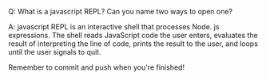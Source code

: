 Q: What is a javascript REPL? Can you name two ways to open one?

A: javascript REPL is an interactive shell that processes Node. js expressions. The shell reads JavaScript code the user enters, evaluates the result of interpreting the line of code, prints the result to the user, and loops until the user signals to quit.


Remember to commit and push when you're finished!
